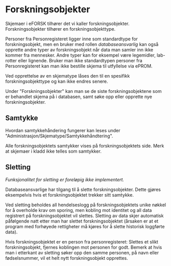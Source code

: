 # Forskningsobjekter

Skjemaer i eFORSK tilhører det vi kaller forskningsobjekter. Forskningsobjekter tilhører en forskningsobjekttype.

Personer fra Personregisteret ligger inne som standardtype for forskningsobjekt, 
men en bruker med rollen *databaseansvarlig* kan også opprette andre typer av forskningsobjekt når data man samler inn ikke kommer fra mennesker. 
Andre typer kan for eksempel være legemidler, lab-rotter eller lignende. 
Bruker man ikke standardtypen personer fra Personregisteret kan man ikke bestille skjema til utfyllelse via ePROM.

Ved opprettelse av en skjematype låses den til en spesifikk forskningsobjekttype og kan ikke endres senere.

Under "Forskningsobjekter" kan man se de siste forskningsobjektene som er behandlet skjema på i databasen, samt søke opp eller opprette nye forskningsobjekter. 

## Samtykke

Hvordan samtykkehåndering fungerer kan leses under "Administrasjon/Skjematype/Samtykkehåndtering".

Alle forskningsobjektets samtykker vises på forskningsobjektets side. Merk at skjemaer i kladd ikke telles som samtykker.

## Sletting

*Funksjonalitet for sletting er foreløpig ikke implementert.*

Databaseansvarlige har tilgang til å slette forskningsobjekter. Dette gjøres eksempelvis hvis et forskningsobjektet trekker sitt samtykke.

Ved sletting beholdes all hendelseslogg på forskningsobjektets unike nøkkel for å overholde krav om sporing, men kobling mot identitet og all data registrert på forskningsobjektet vil slettes. Sletting av data skjer automatisk påfølgende natt etter man har slettet forskningsobjektet (årsaken er at et program med forhøyede rettigheter må kjøres for å slette historisk loggførte data).

Hvis forskningsobjektet er en person fra personregisteret: 
Slettes et slikt forskningsobjekt, fjernes koblingen mot personen for godt. 
Bemerk at hvis man i etterkant av sletting søker opp den samme personen, på navn eller fødselsnummer, vil et helt nytt forskningsobjekt opprettes.

